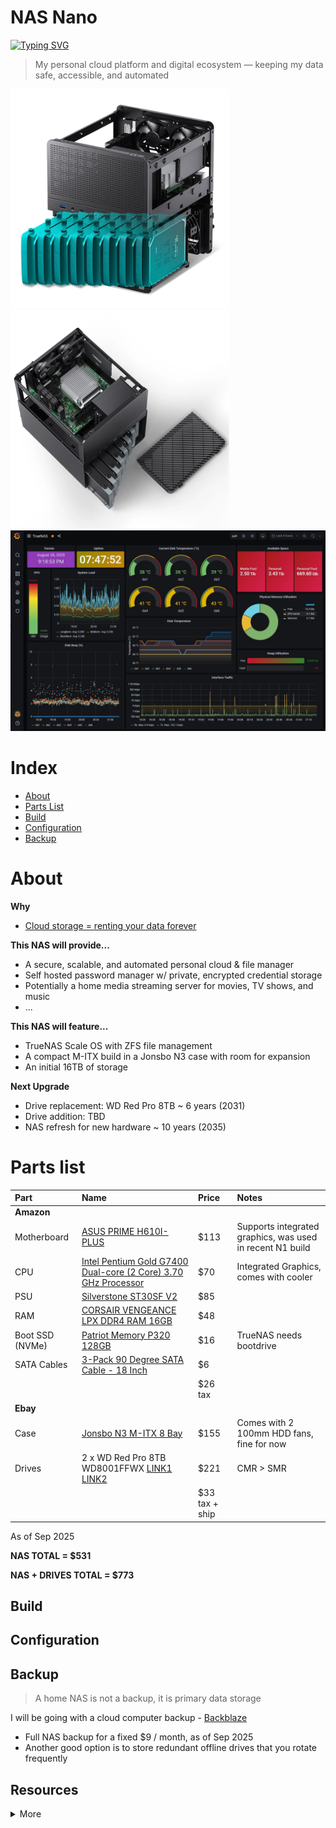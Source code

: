 # NAS Nano

[![Typing SVG](https://readme-typing-svg.demolab.com?font=Montserrat&duration=2000&vCenter=true&pause=500&random=true&width=435&height=30&lines=Private+Cloud;Securely+Backed+Up;Always+Accessible;Fully+Automated;Built+to+Scale;Self+Hosted;Your+Data+Your+Control;Future+Proof)](https://git.io/typing-svg)
> My personal cloud platform and digital ecosystem — keeping my data safe, accessible, and automated

<div
<div>
  <img src="./assets/n3case.webp" width="350">
  <img src="./assets/n3case2.webp" width="350">
</div>
<img src="./assets/p1cmgfrbquj51.jpg" width="700">
</div>

# Index
- [About](#about)
- [Parts List](#parts-list)
- [Build](#build)
- [Configuration](#configuration)
- [Backup](#backup)

# About
**Why**
- [Cloud storage = renting your data forever](https://www.google.com/aclk?sa=L&ai=DChsSEwjd8rWKtsOPAxWzM0QIHaI0EUMYACICCAEQABoCZHo&ae=2&co=1&ase=2&gclid=CjwKCAjwlOrFBhBaEiwAw4bYDVFJtEVmHAiWWus9C_fR6T9uFj8nsmqRqwuAlSRycUebBu9VIe9daxoCo-wQAvD_BwE&cid=CAASJeRoM32ydEo4Mj6KEJXtGzYshves0OKPl_nKTWlpffLx7Kn6RNc&cce=2&category=acrcp_v1_71&sig=AOD64_38ICUXGpzQKsSPhOBgZoR0--2NYw&q&nis=4&adurl&ved=2ahUKEwjV5LCKtsOPAxXfOkQIHXtSJNYQ0Qx6BAgLEAE)

**This NAS will provide...**
- A secure, scalable, and automated personal cloud & file manager
- Self hosted password manager w/ private, encrypted credential storage
- Potentially a home media streaming server for movies, TV shows, and music
- ...

**This NAS will feature...**
- TrueNAS Scale OS with ZFS file management
- A compact M-ITX build in a Jonsbo N3 case with room for expansion
- An initial 16TB of storage

**Next Upgrade**
- Drive replacement: WD Red Pro 8TB ~ 6 years (2031)
- Drive addition: TBD
- NAS refresh for new hardware ~ 10 years (2035)

# Parts list
| Part | Name | Price | Notes |
|:-|:-|:-| :-|
| **Amazon** | | |
| Motherboard | [ASUS PRIME H610I-PLUS](https://www.amazon.com/ASUS-PRIME-H610I-PLUS-Motherboard-Mono-out/dp/B09XJQTQN1/ref=sr_1_1?crid=39LFB6UCM3GCK&dib=eyJ2IjoiMSJ9.j5Yw_YU_zxnkaY91q09RsHWbfm3Dc-OPQGDl6mrRyl_JdVGAwkv2iUwS6dwA3FquI-C9iFzxonZY4tLWnU1sCE2tbEmq15Ns-1hla7ofxlwtAc584sTed-xa09f0VD95MZ9pJVmPCRZnbf_y400H3GVYSbV65BRfHH-KWxyIbfciQDOiBUDopUSTR6ncrNVtL217hJsHatmIG1v4xa8kE_zFAnpq9O_uaoUClqV2Yxc.lmpkfZYz1GM-BCjJaZDZRUe11p3htWNurU-Bs4gRydc&dib_tag=se&keywords=ASUS+PRIME+H610I-PLUS+4+SATA&qid=1757113365&sprefix=asus+prime+h610i-plus+4+sata%2Caps%2C258&sr=8-1&ufe=app_do%3Aamzn1.fos.9fe8cbfa-bf43-43d1-a707-3f4e65a4b666) | $113 | Supports integrated graphics, was used in recent N1 build |
| CPU | [Intel Pentium Gold G7400 Dual-core (2 Core) 3.70 GHz Processor](https://www.amazon.com/Intel-Pentium-G7400-Dual-core-Processor/dp/B09Q87W31F/ref=sr_1_1?crid=3N4X3DQUF7F0C&dib=eyJ2IjoiMSJ9.f9SG6SfxVabSpig4qdOcvIjYie7Sy6EFQL1wkzUeDHH5p5hGUxIOQMckYDv3axE8M8ceO4kuWY7hHFymTxXpqSMY_AlKGP92VWGduW859Gjh5OCEz2P1WbliZPv9CD3EUBMThxFzaXHjMP_Hz-Y2PAB8zLwuUXjF-DANtvWM46Fo7g2AAm4wsx-_uUB_lIrP6kLyRZF2oWWCT1yu11haesowswWSqRrZhDlfKjtsWnw.ZkQPUCqtPAgtxkVgQumSex8IBb6v_0s9lq1hrQ6RkFw&dib_tag=se&keywords=Intel+Pentium+Gold+G7400+Dual-core+%282+Core%29+3.70+GHz+Processor+-+Retail+Pack&qid=1757183782&sprefix=intel+pentium+gold+g7400+dual-core+2+core+3.70+ghz+processor+-+retail+pack%2Caps%2C202&sr=8-1) | $70 | Integrated Graphics, comes with cooler |
| PSU | [Silverstone ST30SF V2](https://www.amazon.com/SilverStone-Technology-Factor-Bronze-ST30SF-V2-USA/dp/B07WM92Y4T/ref=sr_1_1?crid=1WPJEHYLYS1G4&dib=eyJ2IjoiMSJ9.VFgvDPRfuKDKCIRoSw_7eIU9uQgc5627dAD6TPHOLAS-4FMeSckLxvbDW_oCOjX-eNYRz-xJBZEAJqCGb5ozUvuLzBOxCGgN-e8IP4INs_feYTFmTpzk8I_JHjlpgVUHuudeoGOpnUW4P6u-wJB-m1PbmhqF-Yr9TNyQEJd6S-jFpx-0TlYqAZptK3wgkHxWyEVK28-KSCoSpS8GDU1rz6nhgVfTKoTcGdI4uEzF7GI.XquHhXNeoGobmuUla0lkO789cqii8gOiSqN97E_pJj8&dib_tag=se&keywords=SilverStone%2BST30SF-V2%2B300%2BW%2BSFX%2B(80%2BPLUS%2BBronze)&qid=1757112835&sprefix=fsp%2B550w%2Bsfx%2Bdagger%2Bpro%2Caps%2C361&sr=8-1&th=1) | $85 | |
| RAM | [CORSAIR VENGEANCE LPX DDR4 RAM 16GB](https://www.amazon.com/Corsair-VENGEANCE-3200MHz-Compatible-Computer/dp/B07RS1G6XW/ref=sr_1_2?crid=2CM7ENCFBYJK9&dib=eyJ2IjoiMSJ9.r1s1DniWVhlIH3HskYkjTaqH5po_p3BXDUHGO-2i_tduc8r5oqUrBmGJC059ZYvruoy5qR7zhiilht-ucMg5TKLT-JbMmmxGF8niXOOKaupYGMl9ZhGlQQ7FAgg_PJPW8TWbF9EEEJP06_rpmZiIW5I7fF38gIW9pa2rvYN8W2xN0uGt9bGc-gczxby5UL19nX7GOYoZiEIowKXWNwkYZgl2MWzy6jn1cyJAMBb5YLA.X_N4GfgtiovvUFdPnNWs9LsJMRRWKBb4TWwTIiYGUg0&dib_tag=se&keywords=Corsair+Vengeance+LPX+DDR4-3200&qid=1757116381&sprefix=corsair+vengeance+lpx+ddr4-3200%2Caps%2C282&sr=8-2) | $48 | |
| Boot SSD (NVMe) | [Patriot Memory P320 128GB](https://www.amazon.com/Patriot-P320-128GB-Internal-SSD/dp/B0D4RD18YV/ref=sr_1_5?crid=30SJVP6YUOR0A&dib=eyJ2IjoiMSJ9.AuUdwiEvQjxl6-O8arMSRacmYP7Epn806LGyiSjFukJgfQUERhsVN4_Gdhsp3klDYhOKq1008zC_Cvzyz3qAYbswYte14GiLjX4-Bkk6E3Yef9vE37FoJylB5Nab5McxiFoJ-wcq5Lhw_w2QoSeYmEusbpuElEDBgzXtkxfXf-f_ecav4KwL2M0X1DJzsg4YA2lcIGdlB0voP0UUEi-TKVF1kq2_SbXuzxc0OvocEfU.wNcctVda978FTY9JJpOIJ5is31RWr1gUgZ0Q5OrZBgE&dib_tag=se&keywords=nvme%2Bssd&qid=1757120200&sprefix=nvme%2Bssd%2Caps%2C234&sr=8-5&th=1) | $16 | TrueNAS needs bootdrive |
| SATA Cables | [3-Pack 90 Degree SATA Cable - 18 Inch](https://www.amazon.com/Cable-Matters-3-Pack-Degree-Right/dp/B018Y2LEBE/ref=sr_1_2_sspa?dib=eyJ2IjoiMSJ9.yBTbe_B6Fd3gQobKzqSSzYafsi24jGyzSP_yihGMzXbSJ1HoQoXeV-bioZjY1Zzu0C8qQPM6yP8LBGYpRnV2CUut62rUAbxSRYhuLHBfEEyxqrzonKO8EZ2DqPQrEq38230MRTkfcBKBz1yNCzYQniXH_Ef876XWUxK3cJuFW0L2mPDqVUQ6ZX5wb8PSEgQYSxnSSk2HY9aid5YumoWgstxLvGx_UH4XYC0rrWQQBbU.xd8c23i_dHl9w3pjJZL9KVra5CZc4s111Ld_dQFD8ko&dib_tag=se&keywords=cable%2Bmatters%2Bsata%2B6gbps%2B18%2Binch&qid=1757139177&sr=8-2-spons&utm_source=chatgpt.com&sp_csd=d2lkZ2V0TmFtZT1zcF9hdGY&th=1) | $6 | |
| | | $26 tax | |
| **Ebay** | | | |
| Case | [Jonsbo N3 M-ITX 8 Bay](https://www.ebay.com/itm/306484637720) | $155 | Comes with 2 100mm HDD fans, fine for now |
| Drives | 2 x WD Red Pro 8TB WD8001FFWX [LINK1](https://www.ebay.com/itm/267217302405) [LINK2](https://www.ebay.com/itm/286707247051) | $221 | CMR > SMR |
| | |$33 tax + ship  | |

As of Sep 2025

**NAS TOTAL = $531**

**NAS + DRIVES TOTAL = $773**


## Build
<!-- <p>Install the controller / OLED bases, reset button, trrs jack, controller, and oled.</p> -->
<!-- <p>For the controller use the gold pins and for the OLED use 0.5mm copper wire</p> -->
<!-- <img src="./assets/topcomponents.jpg" width="300" /> -->

## Configuration

## Backup
> A home NAS is not a backup, it is primary data storage

I will be going with a cloud computer backup - [Backblaze](https://www.backblaze.com/cloud-backup/personal)
- Full NAS backup for a fixed $9 / month, as of Sep 2025
- Another good option is to store redundant offline drives that you rotate frequently

## Resources
<details>
<summary>More</summary>

- https://github.com/JoeSchmuck/Multi-Report
- https://diskprices.com/

Builds
- [Chuen NAS Build](https://www.youtube.com/watch?v=XXKppFyHtHk&ab_channel=ChuenL)
- [NASCompares N3 Build](https://www.youtube.com/watch?v=GNMtmUOCtwI&t=12s&ab_channel=NASCompares)
- [estevez N1 Build](https://www.reddit.com/r/HomeServer/comments/1l32zlv/i_built_a_nas/)
- [Jonsbo N3 ITX NAS Build](https://www.youtube.com/watch?v=gZPACoNSrhU&ab_channel=ConfigCraft)

</details>
